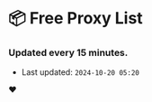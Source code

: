 # :package: Free Proxy List
### Updated every 15 minutes.

- Last updated: `2024-10-20 05:20`

:heart:
